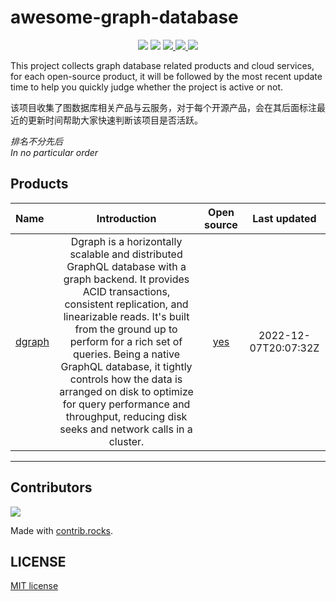 
# awesome-graph-database

<div align="center">
<img border="0" src="https://camo.githubusercontent.com/54fdbe8888c0a75717d7939b42f3d744b77483b0/687474703a2f2f6a617977636a6c6f76652e6769746875622e696f2f73622f69636f2f617765736f6d652e737667" />
<img border="0" src="https://camo.githubusercontent.com/1ef04f27611ff643eb57eb87cc0f1204d7a6a14d/68747470733a2f2f696d672e736869656c64732e696f2f7374617469632f76313f6c6162656c3d254630253946253843253946266d6573736167653d496625323055736566756c267374796c653d7374796c653d666c617426636f6c6f723d424334453939" />
<a href="https://github.com/Unstructured-Data-Community/awesome-graph-database/issues">     <img border="0" src="https://img.shields.io/github/issues/Unstructured-Data-Community/awesome-graph-database" /> </a>
<a href="https://github.com/Unstructured-Data-Community/awesome-graph-database/network/members">     <img border="0" src="https://img.shields.io/github/forks/Unstructured-Data-Community/awesome-graph-database" /> </a>
<a href="https://github.comUnstructured-Data-Community/awesome-graph-database/stargazers">     <img border="0" src="https://img.shields.io/github/stars/Unstructured-Data-Community/awesome-graph-database" /> </a>
</div>

This project collects graph database related products and cloud services, for each open-source product, it will be followed by the most recent update time to help you quickly judge whether the project is active or not.

该项目收集了图数据库相关产品与云服务，对于每个开源产品，会在其后面标注最近的更新时间帮助大家快速判断该项目是否活跃。

*排名不分先后 <br/> In no particular order*

## Products

| **Name** |  **Introduction**  | **Open source** | **Last updated** |
|:-----|:--------:|:----------:|:-----------:|
| [dgraph](https://dgraph.io/) | Dgraph is a horizontally scalable and distributed GraphQL database with a graph backend. It provides ACID transactions, consistent replication, and linearizable reads. It's built from the ground up to perform for a rich set of queries. Being a native GraphQL database, it tightly controls how the data is arranged on disk to optimize for query performance and throughput, reducing disk seeks and network calls in a cluster. | [yes](https://github.com/dgraph-io/dgraph) | 2022-12-07T20:07:32Z |

___
## Contributors

<a href="https://github.com/Unstructured-Data-Community/awesome-graph-database/graphs/contributors">
  <img src="https://contrib.rocks/image?repo=Unstructured-Data-Community/awesome-graph-database" />
</a>

Made with [contrib.rocks](https://contrib.rocks).

## LICENSE

[MIT license](./LICENSE)
    